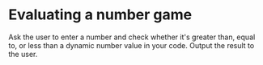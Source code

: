 # Evaluating a number game
Ask the user to enter a number and check whether it's greater than, equal to, or less
than a dynamic number value in your code. Output the result to the user.
